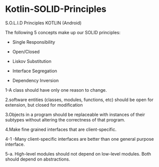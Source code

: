# Kotlin-SOLID-Principles


S.O.L.I.D Principles KOTLIN (Android)

The following 5 concepts make up our SOLID principles:

- Single Responsibility

- Open/Closed

- Liskov Substitution

- Interface Segregation

- Dependency Inversion


1-A class should have only one reason to change.

2.software entities (classes, modules, functions, etc) should be open for extension, but closed for modification

3.Objects in a program should be replaceable with instances of their subtypes without altering the correctness of that program.



4.Make fine grained interfaces that are client-specific.

4-1 -Many client-specific interfaces are better
than one general purpose interface.



5-a. High-level modules should not depend on low-level modules. Both should depend on abstractions.



